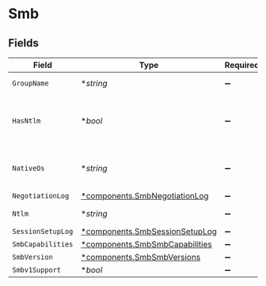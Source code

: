 # Smb


## Fields

| Field                                                                           | Type                                                                            | Required                                                                        | Description                                                                     |
| ------------------------------------------------------------------------------- | ------------------------------------------------------------------------------- | ------------------------------------------------------------------------------- | ------------------------------------------------------------------------------- |
| `GroupName`                                                                     | **string*                                                                       | :heavy_minus_sign:                                                              | Default group name                                                              |
| `HasNtlm`                                                                       | **bool*                                                                         | :heavy_minus_sign:                                                              | Server supports the NTLM authentication method                                  |
| `NativeOs`                                                                      | **string*                                                                       | :heavy_minus_sign:                                                              | Server-identified operating system                                              |
| `NegotiationLog`                                                                | [*components.SmbNegotiationLog](../../models/components/smbnegotiationlog.md)   | :heavy_minus_sign:                                                              | N/A                                                                             |
| `Ntlm`                                                                          | **string*                                                                       | :heavy_minus_sign:                                                              | Native LAN manager                                                              |
| `SessionSetupLog`                                                               | [*components.SmbSessionSetupLog](../../models/components/smbsessionsetuplog.md) | :heavy_minus_sign:                                                              | N/A                                                                             |
| `SmbCapabilities`                                                               | [*components.SmbSmbCapabilities](../../models/components/smbsmbcapabilities.md) | :heavy_minus_sign:                                                              | N/A                                                                             |
| `SmbVersion`                                                                    | [*components.SmbSmbVersions](../../models/components/smbsmbversions.md)         | :heavy_minus_sign:                                                              | N/A                                                                             |
| `Smbv1Support`                                                                  | **bool*                                                                         | :heavy_minus_sign:                                                              | N/A                                                                             |